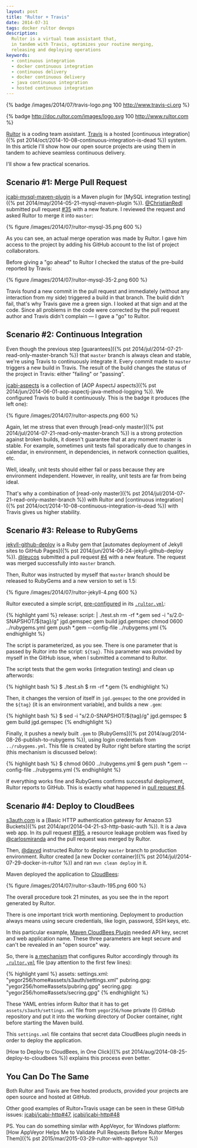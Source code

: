 ```yaml
---
layout: post
title: "Rultor + Travis"
date: 2014-07-31
tags: docker rultor devops
description:
  Rultor is a virtual team assistant that,
  in tandem with Travis, optimizes your routine merging,
  releasing and deploying operations
keywords:
  - continuous integration
  - docker continuous integration
  - continuous delivery
  - docker continuous delivery
  - java continuous integration
  - hosted continuous integration
---
```


{% badge /images/2014/07/travis-logo.png 100 http://www.travis-ci.org %}

{% badge http://doc.rultor.com/images/logo.svg 100 http://www.rultor.com %}

[Rultor](http://www.rultor.com) is a coding team assistant.
[Travis](http://travis-ci.org) is a hosted
[continuous integration]({% pst 2014/oct/2014-10-08-continuous-integration-is-dead %}) system.
In this article I'll show how our open source projects are
using them in tandem to achieve seamless continuous delivery.

I'll show a few practical scenarios.

<!--more-->

## Scenario #1: Merge Pull Request

[jcabi-mysql-maven-plugin](https://github.com/jcabi/jcabi-mysql-maven-plugin)
is a Maven plugin for [MySQL integration testing]({% pst 2014/may/2014-05-21-mysql-maven-plugin %}).
[@ChristianRedl](https://github.com/ChristianRedl) submitted pull request
[#35](https://github.com/jcabi/jcabi-mysql-maven-plugin/pull/35) with a new feature.
I reviewed the request and asked Rultor to merge it into `master`:

{% figure /images/2014/07/rultor-mysql-35.png 600 %}

As you can see, an actual merge operation was made by Rultor.
I gave him access to the project by adding his GitHub account to
the list of project collaborators.

Before giving a "go ahead" to Rultor I checked the status
of the pre-build reported by Travis:

{% figure /images/2014/07/rultor-mysql-35-2.png 600 %}

Travis found a new commit in the pull request and immediately
(without any interaction from my side) triggered a build in that branch.
The build didn't fail, that's why Travis gave me a green sign.
I looked at that sign and at the code. Since all problems in the code
were corrected by the pull request author and Travis didn't complain
&mdash; I gave a "go" to Rultor.

## Scenario #2: Continuous Integration

Even though the previous step [guarantees]({% pst 2014/jul/2014-07-21-read-only-master-branch %})
that `master` branch is always clean and stable, we're using Travis to
continuously integrate it. Every commit made to `master` triggers
a new build in Travis. The result of the build changes the status
of the project in Travis: either "failing" or "passing".

[jcabi-aspects](http://aspects.jcabi.com) is a collection of
[AOP AspectJ aspects]({% pst 2014/jun/2014-06-01-aop-aspectj-java-method-logging %}).
We configured Travis to build it continuously. This is the badge it produces (the left one):

{% figure /images/2014/07/rultor-aspects.png 600 %}

Again, let me stress that even through
[read-only master]({% pst 2014/jul/2014-07-21-read-only-master-branch %})
is a strong protection against broken builds, it doesn't guarantee that
at any moment master is stable. For example, sometimes unit tests
fail sporadically due to changes in calendar, in environment, in dependencies,
in network connection qualities, etc.

Well, ideally, unit tests should either fail or pass because they
are environment independent. However, in reality, unit tests are far
from being ideal.

That's why a combination of [read-only master]({% pst 2014/jul/2014-07-21-read-only-master-branch %})
with Rultor and
[continuous integration]({% pst 2014/oct/2014-10-08-continuous-integration-is-dead %})
with Travis gives us higher stability.

## Scenario #3: Release to RubyGems

[jekyll-github-deploy](https://github.com/yegor256/jekyll-github-deploy)
is a Ruby gem that [automates deployment of Jekyll sites to GitHub Pages]({% pst 2014/jun/2014-06-24-jekyll-github-deploy %}).
[@leucos](https://github.com/leucos) submitted a pull request
[#4](https://github.com/yegor256/jekyll-github-deploy/pull/4)
with a new feature. The request was merged successfully into `master` branch.

Then, Rultor was instructed by myself that `master` branch should be
released to RubyGems and a new version to set is 1.5:

{% figure /images/2014/07/rultor-jekyll-4.png 600 %}

Rultor executed a simple script, [pre-configured](http://doc.rultor.com/basics.html#release) in its
[`.rultor.yml`](https://github.com/yegor256/jekyll-github-deploy/blob/master/.rultor.yml):

{% highlight yaml %}
release:
  script: |
    ./test.sh
    rm -rf *.gem
    sed -i "s/2.0-SNAPSHOT/${tag}/g" jgd.gemspec
    gem build jgd.gemspec
    chmod 0600 ../rubygems.yml
    gem push *.gem --config-file ../rubygems.yml
{% endhighlight %}

The script is parameterized, as you see. There is one parameter that
is passed by Rultor into the script: `${tag}`. This parameter was
provided by myself in the GitHub issue, when I submitted a command to Rultor.

The script tests that the gem works (integration testing) and
clean up afterwords:

{% highlight bash %}
$ ./test.sh
$ rm -rf *.gem
{% endhighlight %}

Then, it changes the version of itself in `jgd.gemspec` to
the one provided in the `${tag}` (it is an environment variable),
and builds a new `.gem`:

{% highlight bash %}
$ sed -i "s/2.0-SNAPSHOT/${tag}/g" jgd.gemspec
$ gem build jgd.gemspec
{% endhighlight %}

Finally, it pushes a newly built `.gem` to
[RubyGems]({% pst 2014/aug/2014-08-26-publish-to-rubygems %}),
using login credentials from `../rubygems.yml`. This file is created by
Rultor right before starting the script (this mechanism is discussed below):

{% highlight bash %}
$ chmod 0600 ../rubygems.yml
$ gem push *.gem --config-file ../rubygems.yml
{% endhighlight %}

If everything works fine and RubyGems confirms successful deployment,
Rultor reports to GitHub. This is exactly what happened in
[pull request #4](https://github.com/yegor256/jekyll-github-deploy/pull/4).

## Scenario #4: Deploy to CloudBees

[s3auth.com](http://www.s3auth.com) is a
[Basic HTTP authentication gateway for Amazon S3 Buckets]({% pst 2014/apr/2014-04-21-s3-http-basic-auth %}).
It is a Java web app.
In its pull request [#195](https://github.com/yegor256/s3auth/pull/195), a resource
leakage problem was fixed by [@carlosmiranda](https://github.com/carlosmiranda)
and the pull request was merged by Rultor.

Then, [@davvd](https://github.com/davvd) instructed Rultor to deploy
`master` branch to production environment. Rultor created
[a new Docker container]({% pst 2014/jul/2014-07-29-docker-in-rultor %})
and ran `mvn clean deploy` in it.

Maven deployed the application to [CloudBees](http://www.cloudbees.com):

{% figure /images/2014/07/rultor-s3auth-195.png 600 %}

The overall procedure took 21 minutes, as you see the in the report generated by Rultor.

There is one important trick worth mentioning. Deployment to
production always means using secure credentials, like login, password, SSH keys, etc.

In this particular example, [Maven CloudBees  Plugin](https://wiki.cloudbees.com/bin/view/RUN/MavenGuide)
needed API key, secret and web application name. These three parameters are kept secure
and can't be revealed in an "open source" way.

So, there is [a mechanism](http://doc.rultor.com/reference.html#assets)
that configures Rultor accordingly through its
[`.rultor.yml`](https://github.com/yegor256/s3auth/blob/master/.rultor.yml)
file (pay attention to the first few lines):

{% highlight yaml %}
assets:
  settings.xml: "yegor256/home#assets/s3auth/settings.xml"
  pubring.gpg: "yegor256/home#assets/pubring.gpg"
  secring.gpg: "yegor256/home#assets/secring.gpg"
{% endhighlight %}

These YAML entries inform Rultor that it has to get `assets/s3auth/settings.xml`
file from `yegor256/home` private (!) GitHub repository and put it into
the working directory of Docker container, right before starting the Maven build.

This `settings.xml` file contains that secret data CloudBees
plugin needs in order to deploy the application.

[How to Deploy to CloudBees, in One Click]({% pst 2014/aug/2014-08-25-deploy-to-cloudbees %})
explains this process even better.

## You Can Do The Same

Both Rultor and Travis are free hosted products, provided your
projects are open source and hosted at GitHub.

Other good examples of Rultor+Travis usage can be seen in these GitHub issues:
[jcabi/jcabi-http#47](https://github.com/jcabi/jcabi-http/issues/47),
[jcabi/jcabi-http#48](https://github.com/jcabi/jcabi-http/pull/48)

PS. You can do something similar with AppVeyor, for Windows platform:
[How AppVeyor Helps Me to Validate Pull Requests Before Rultor Merges Them]({% pst 2015/mar/2015-03-29-rultor-with-appveyor %})
